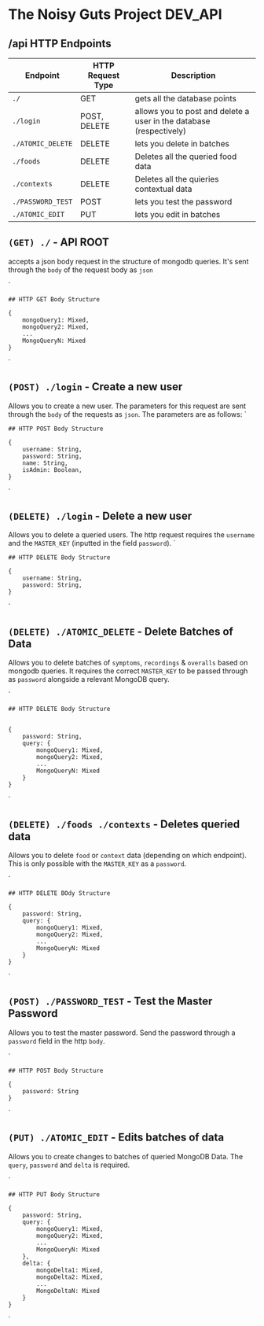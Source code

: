 # The Noisy Guts Project DEV_API

## /api HTTP Endpoints
| Endpoint | HTTP Request Type | Description
| - | - | - |
| `./` | GET | gets all the database points |
| `./login` | POST, DELETE | allows you to post and delete a user in the database (respectively) |
| `./ATOMIC_DELETE` | DELETE | lets you delete in batches |
| `./foods` | DELETE | Deletes all the queried food data |
| `./contexts` | DELETE | Deletes all the quieries contextual data |
| `./PASSWORD_TEST` | POST | lets you test the password |
| `./ATOMIC_EDIT` | PUT | lets you edit in batches | 

## `(GET) ./` - API ROOT
accepts a json body request in the structure of mongodb queries. It's sent through the `body` of the request body as `json`

`

    ## HTTP GET Body Structure

    {
        mongoQuery1: Mixed,
        mongoQuery2: Mixed, 
        ...
        MongoQueryN: Mixed
    }

`

## `(POST) ./login` - Create a new user
Allows you to create a new user. The parameters for this request are sent through the `body` of the requests as `json`. The parameters are as follows:
`

    ## HTTP POST Body Structure

    {
        username: String,
        password: String,
        name: String,
        isAdmin: Boolean,
    }

`

## `(DELETE) ./login` - Delete a new user
Allows you to delete a queried users. The http request requires the `username` and the `MASTER_KEY` (inputted in the field `password`).
`

    ## HTTP DELETE Body Structure

    {
        username: String,
        password: String,
    }

`

## `(DELETE) ./ATOMIC_DELETE` - Delete Batches of Data
Allows you to delete batches of `symptoms`, `recordings` & `overalls` based on mongodb queries. It requires the correct `MASTER_KEY` to be passed through as `password` alongside a relevant MongoDB query.

`

    ## HTTP DELETE Body Structure


    {
        password: String,
        query: {
            mongoQuery1: Mixed,
            mongoQuery2: Mixed, 
            ...
            MongoQueryN: Mixed
        }
    }

`

## `(DELETE) ./foods ./contexts` - Deletes queried data
Allows you to delete `food` or `context` data (depending on which endpoint). This is only possible with the `MASTER_KEY` as a `password`.

`

    ## HTTP DELETE BOdy Structure 

    {
        password: String, 
        query: {
            mongoQuery1: Mixed,
            mongoQuery2: Mixed, 
            ...
            MongoQueryN: Mixed
        }
    }

`

## `(POST) ./PASSWORD_TEST` - Test the Master Password
Allows you to test the master password. Send the password through a `password` field in the http `body`.

`

    ## HTTP POST Body Structure

    {
        password: String
    }

`

## `(PUT) ./ATOMIC_EDIT` - Edits batches of data
Allows you to create changes to batches of queried MongoDB Data. The `query`, `password` and `delta` is required.

`

    ## HTTP PUT Body Structure

    {
        password: String,
        query: {
            mongoQuery1: Mixed,
            mongoQuery2: Mixed, 
            ...
            MongoQueryN: Mixed
        },
        delta: {
            mongoDelta1: Mixed,
            mongoDelta2: Mixed, 
            ...
            MongoDeltaN: Mixed
        }
    }

`